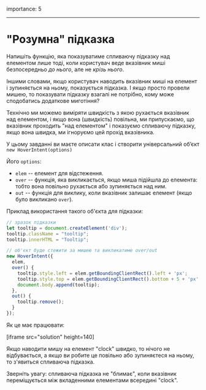 importance: 5

---

# "Розумна" підказка

Напишіть функцію, яка показуватиме спливаючу підказку над елементом лише тоді, коли користувач веде вказівник миші безпосередньо *до нього*, але не *крізь нього*.

Іншими словами, якщо користувач наводить вказівник миші на елемент і зупиняється на ньому, показується підказка. І якщо просто провели мишею, то показувати підказку взагалі не потрібно, кому може сподобатись додаткове миготіння?

Технічно ми можемо виміряти швидкість з якою рухається вказівник над елементом, і якщо вона (швидкість) повільна, ми припускаємо, що вказівник проходить "над елементом" і показуємо спливаючу підказку, якщо вона швидка, ми ігноруємо цей прохід вказівника.

У цьому завданні ви маєте описати клас і створити універсальний об’єкт `new HoverIntent(options)`

Його `options`:
- `elem` -- елемент для відстеження.
- `over` -- функція, яка викликається, якщо миша підійшла до елемента: тобто вона повільно рухається або зупиняється над ним.
- `out` -- функція для виклику, коли вказівник залишає елемент (якщо було викликано `over`).

Приклад використання такого об'єкта для підказки:

```js
// зразок підказки
let tooltip = document.createElement('div');
tooltip.className = "tooltip";
tooltip.innerHTML = "Tooltip";

// об'єкт буде стежити за мишею та викликатиме over/out
new HoverIntent({
  elem,
  over() {
    tooltip.style.left = elem.getBoundingClientRect().left + 'px';
    tooltip.style.top = elem.getBoundingClientRect().bottom + 5 + 'px';
    document.body.append(tooltip);
  },
  out() {
    tooltip.remove();
  }
});
```

Як це має працювати:

[iframe src="solution" height=140]

Якщо наводити мишу на елемент "clock" швидко, то нічого не відбувається, а якщо ви робите це повільно або зупиняєтеся на ньому, то з'явиться спливаюча підказка.

Зверніть увагу: спливаюча підказка не "блимає", коли вказівник переміщується між вкладенними елементами всередині "clock".
